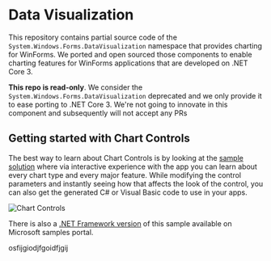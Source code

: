 # Data Visualization

This repository contains partial source code of the `System.Windows.Forms.DataVisualization` namespace that provides charting for WinForms. We ported and open sourced those components to enable charting features for WinForms applications that are developed on .NET Core 3.

**This repo is read-only**. We consider the `System.Windows.Forms.DataVisualization` deprecated and we only provide it to ease porting to .NET Core 3. We're not going to innovate in this component and subsequently will not accept any PRs

## Getting started with Chart Controls

The best way to learn about Chart Controls is by looking at the [sample solution](https://github.com/dotnet/winforms-datavisualization/tree/master/sample) where via interactive experience with the app you can learn about every chart type and every major feature. While modifying the control parameters and instantly seeing how that affects the look of the control, you can also get the generated C# or Visual Basic code to use in your apps.

![Chart Controls](sample-screenshot.png)

There is also a [.NET Framework version](https://code.msdn.microsoft.com/Windows-Forms-Samples-26bf2a53) of this sample available on Microsoft samples portal.

osfijgiodjfgoidfjgij